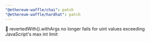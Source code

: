 ```yaml
---
"@ethereum-waffle/chai": patch
"@ethereum-waffle/hardhat": patch
---
```


👔 revertedWith().withArgs no longer fails for uint values exceeding JavaScript's max int limit

